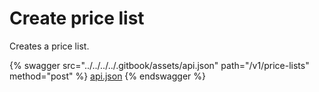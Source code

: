# Create price list

Creates a price list.

{% swagger src="../../../../.gitbook/assets/api.json" path="/v1/price-lists" method="post" %}
[api.json](../../../../.gitbook/assets/api.json)
{% endswagger %}
